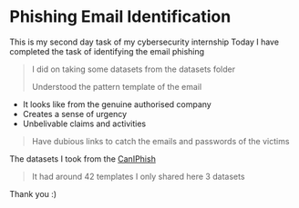 # Phishing Email Identification
 
This is my second day task of my cybersecurity internship 
Today I have completed the task of identifying the email phishing

> I did on taking some datasets from the datasets folder
>
> Understood the pattern template of the email
>
 * It looks like from the genuine authorised company
 * Creates a sense of urgency
 * Unbelivable claims and activities
> 
> Have dubious links to catch the emails and passwords of the victims

The datasets I took from the [CanIPhish](https://caniphish.com/email-phishing-simulator?email=Dropbox-Verify-Login#emailTitle)
>It had around 42 templates I only shared here 3 datasets

Thank you :)